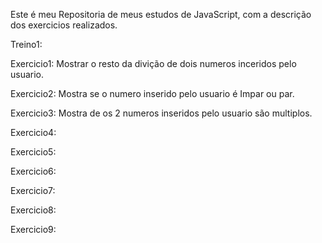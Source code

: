 Este é meu Repositoria de meus estudos de JavaScript, com a descrição dos exercicios realizados.

Treino1:

  Exercicio1: Mostrar o resto da divição de dois numeros inceridos pelo usuario.
  
  Exercicio2: Mostra se o numero inserido pelo usuario é Impar ou par.
  
  Exercicio3: Mostra de os 2 numeros inseridos pelo usuario são multiplos.
  
  Exercicio4: 
  
  Exercicio5: 
  
  Exercicio6: 
  
  Exercicio7: 
  
  Exercicio8: 
  
  Exercicio9: 
   
